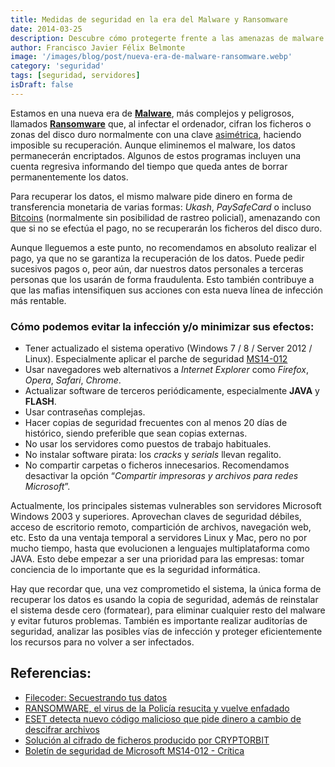 ```yaml
---
title: Medidas de seguridad en la era del Malware y Ransomware
date: 2014-03-25
description: Descubre cómo protegerte frente a las amenazas de malware y ransomware en la era digital, con consejos prácticos y medidas de seguridad para minimizar riesgos y salvaguardar tus datos.
author: Francisco Javier Félix Belmonte
image: '/images/blog/post/nueva-era-de-malware-ransomware.webp'
category: 'seguridad'
tags: [seguridad, servidores]
isDraft: false
---
```

Estamos en una nueva era de [**Malware**](http://es.wikipedia.org/wiki/Malware), más complejos y peligrosos, llamados [**Ransomware**](http://es.wikipedia.org/wiki/Ransomware) que, al infectar el ordenador, cifran los ficheros o zonas del disco duro normalmente con una clave [asimétrica](http://es.wikipedia.org/wiki/Criptograf%C3%ADa_asim%C3%A9trica), haciendo imposible su recuperación. Aunque eliminemos el malware, los datos permanecerán encriptados. Algunos de estos programas incluyen una cuenta regresiva informando del tiempo que queda antes de borrar permanentemente los datos.

Para recuperar los datos, el mismo malware pide dinero en forma de transferencia monetaria de varias formas: _Ukash_, _PaySafeCard_ o incluso [Bitcoins](https://bitcoin.org/es/) (normalmente sin posibilidad de rastreo policial), amenazando con que si no se efectúa el pago, no se recuperarán los ficheros del disco duro.

Aunque lleguemos a este punto, no recomendamos en absoluto realizar el pago, ya que no se garantiza la recuperación de los datos. Puede pedir sucesivos pagos o, peor aún, dar nuestros datos personales a terceras personas que los usarán de forma fraudulenta. Esto también contribuye a que las mafias intensifiquen sus acciones con esta nueva línea de infección más rentable.

### Cómo podemos evitar la infección y/o minimizar sus efectos:

- Tener actualizado el sistema operativo (Windows 7 / 8 / Server 2012 / Linux). Especialmente aplicar el parche de seguridad [MS14-012](https://technet.microsoft.com/es-es/security/bulletin/ms14-012)
- Usar navegadores web alternativos a _Internet Explorer_ como _Firefox_, _Opera_, _Safari_, _Chrome_.
- Actualizar software de terceros periódicamente, especialmente **JAVA** y **FLASH**.
- Usar contraseñas complejas.
- Hacer copias de seguridad frecuentes con al menos 20 días de histórico, siendo preferible que sean copias externas.
- No usar los servidores como puestos de trabajo habituales.
- No instalar software pirata: los _cracks_ y _serials_ llevan regalito.
- No compartir carpetas o ficheros innecesarios. Recomendamos desactivar la opción “_Compartir impresoras y archivos para redes Microsoft_”.

Actualmente, los principales sistemas vulnerables son servidores Microsoft Windows 2003 y superiores. Aprovechan claves de seguridad débiles, acceso de escritorio remoto, compartición de archivos, navegación web, etc. Esto da una ventaja temporal a servidores Linux y Mac, pero no por mucho tiempo, hasta que evolucionen a lenguajes multiplataforma como JAVA. Esto debe empezar a ser una prioridad para las empresas: tomar conciencia de lo importante que es la seguridad informática.

Hay que recordar que, una vez comprometido el sistema, la única forma de recuperar los datos es usando la copia de seguridad, además de reinstalar el sistema desde cero (formatear), para eliminar cualquier resto del malware y evitar futuros problemas. También es importante realizar auditorías de seguridad, analizar las posibles vías de infección y proteger eficientemente los recursos para no volver a ser infectados.

## Referencias:

- [Filecoder: Secuestrando tus datos](http://blogs.protegerse.com/laboratorio/2013/09/26/filecoder-secuestrando-tus-datos/)
- [RANSOMWARE, el virus de la Policía resucita y vuelve enfadado](http://elblogdeangelucho.com/elblogdeangelucho/blog/2013/03/16/ransomware-el-virus-de-la-policia-resucita-y-vuelve-enfadado/)
- [ESET detecta nuevo código malicioso que pide dinero a cambio de descifrar archivos](http://www.eset-la.com/centro-prensa/articulo/2013/eset-detecta-nuevo-codigo-malicioso-pide-dinero-descifrar-archivos/3367)
- [Solución al cifrado de ficheros producido por CRYPTORBIT](http://www.zonavirus.com/noticias/2014/muy-importante-solucion-al-cifrado-de-ficheros-producido-por-el-cryptorbit.asp)
- [Boletín de seguridad de Microsoft MS14-012 - Crítica](https://technet.microsoft.com/es-es/security/bulletin/ms14-012)